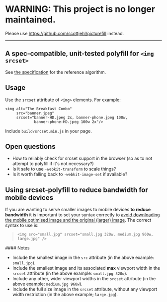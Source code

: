 # WARNING: This project is no longer maintained. 

Please use <https://github.com/scottjehl/picturefill> instead.

-----

## A spec-compatible, unit-tested polyfill for `<img srcset>`

See [the specification][spec] for the reference algorithm.

## Usage

Use the `srcset` attribute of `<img>` elements. For example:

    <img alt="The Breakfast Combo"
         src="banner.jpeg"
         srcset="banner-HD.jpeg 2x, banner-phone.jpeg 100w,
                 banner-phone-HD.jpeg 100w 2x"/>


Include `build/srcset.min.js` in your page.

## Open questions

- How to reliably check for srcset support in the browser (so as to not
  attempt to polyfill if it's not necessary?)
- Is it safe to use `-webkit-transform` to scale things?
- Is it worth falling back to `-webkit-image-set` if available?

## Using srcset-polyfill to reduce bandwidth for mobile devices

If you are wanting to serve smaller images to mobile devices **to reduce
bandwidth** it is important to set your syntax correctly to [avoid downloading
the mobile optimised image and the original (larger) image][issue11]. The
correct syntax to use is:

> `<img src="small.jpg" srcset="small.jpg 320w, medium.jpg 960w, large.jpg" />`

#### Notes

* Include the smallest image in the `src` attribute (in the above example:
`small.jpg`).
* Include the smallest image and its associated **max** viewport width in the
`srcset` attribute (in the above example: `small.jpg 320w`).
* Include any other, wider viewport widths in the `srcset` attribute (in the
above example: `medium.jpg 960w`).
* Include the full size image in the `srcset` attribute, without any viewport
width restriction (in the above example; `large.jpg`).

[spec]: http://www.whatwg.org/specs/web-apps/current-work/multipage/embedded-content-1.html#processing-the-image-candidates
[issue11]: https://github.com/borismus/srcset-polyfill/issues/11
